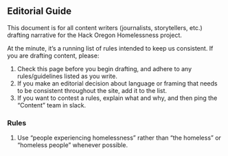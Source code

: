 ## Editorial Guide
This document is for all content writers (journalists, storytellers, etc.) drafting narrative for the Hack Oregon Homelessness project. 

At the minute, it’s a running list of rules intended to keep us consistent. If you are drafting content, please:

1. Check this page before you begin drafting, and adhere to any rules/guidelines listed as you write.
2. If you make an editorial decision about language or framing that needs to be consistent throughout the site, add it to the list. 
3. If you want to contest a rules, explain what and why, and then ping the “Content” team in slack.

### Rules
1. Use “people experiencing homelessness” rather than “the homeless” or “homeless people” whenever possible. 
